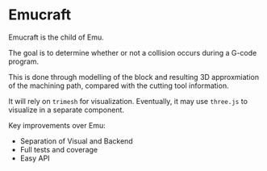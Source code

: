 # Emucraft
Emucraft is the child of Emu.  

The goal is to determine whether or not a collision occurs during a G-code program.

This is done through modelling of the block and resulting 3D approxmiation of the machining path, compared with the cutting tool information.

It will rely on `trimesh` for visualization.  Eventually, it may use `three.js` to visualize in a separate component.

Key improvements over Emu:

- Separation of Visual and Backend
- Full tests and coverage
- Easy API
